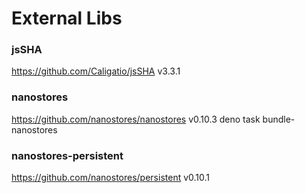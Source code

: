 # External Libs

### jsSHA
https://github.com/Caligatio/jsSHA
v3.3.1

### nanostores
https://github.com/nanostores/nanostores
v0.10.3
deno task bundle-nanostores

### nanostores-persistent
https://github.com/nanostores/persistent
v0.10.1
